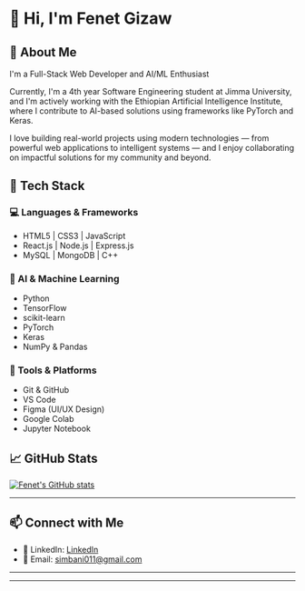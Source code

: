 # 👋 Hi, I'm Fenet Gizaw

## 🌟 About Me

I'm a Full-Stack Web Developer and AI/ML Enthusiast 

Currently, I'm a 4th year Software Engineering student at Jimma University, and I'm actively working with the Ethiopian Artificial Intelligence Institute, where I contribute to AI-based solutions using frameworks like PyTorch and Keras.

I love building real-world projects using modern technologies — from powerful web applications to intelligent systems — and I enjoy collaborating on impactful solutions for my community and beyond.
## 🚀 Tech Stack

### 💻 Languages & Frameworks
- HTML5 | CSS3 | JavaScript  
- React.js | Node.js | Express.js  
- MySQL | MongoDB | C++

### 🧠 AI & Machine Learning
- Python  
- TensorFlow  
- scikit-learn  
- PyTorch  
- Keras  
- NumPy & Pandas

### 🔧 Tools & Platforms
- Git & GitHub  
- VS Code  
- Figma (UI/UX Design)  
- Google Colab  
- Jupyter Notebook

## 📈 GitHub Stats

[![Fenet's GitHub stats](https://github-readme-stats.vercel.app/api?username=Fenet254&show_icons=true&theme=radical)](https://github.com/Fenet254)

---

## 📫 Connect with Me

- 💼 LinkedIn: [LinkedIn](https://www.linkedin.com/in/fenet-gizaw-b47003341)  
- 📧 Email: simbani011@gmail.com  

---

---

